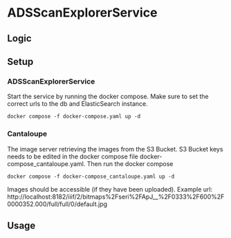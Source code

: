 # ADSScanExplorerService
## Logic
## Setup

### ADSScanExplorerService

Start the service by running the docker compose. Make sure to set the correct urls to the db and ElasticSearch instance.
```
docker compose -f docker-compose.yaml up -d
```

### Cantaloupe

The image server retrieving the images from the S3 Bucket. S3 Bucket keys needs to be edited in the docker compose file docker-compose_cantaloupe.yaml. Then run the docker compose 

```
docker compose -f docker-compose_cantaloupe.yaml up -d
```

Images should be accessible (if they have been uploaded).
Example url:
http://localhost:8182/iiif/2/bitmaps%2Fseri%2FApJ__%2F0333%2F600%2F0000352.000/full/full/0/default.jpg


## Usage